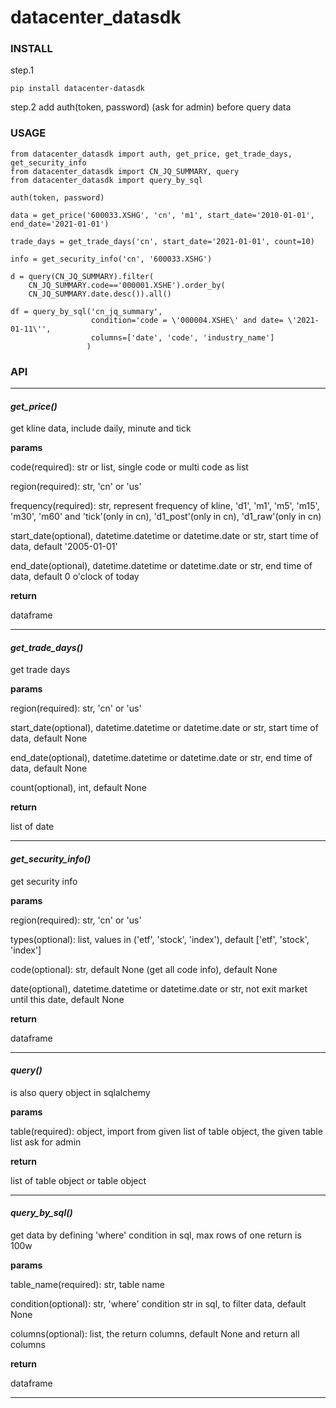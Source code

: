 # datacenter_datasdk

### INSTALL

step.1 
```
pip install datacenter-datasdk
```

step.2 add auth(token, password) (ask for admin) before query data


### USAGE

```
from datacenter_datasdk import auth, get_price, get_trade_days, get_security_info
from datacenter_datasdk import CN_JQ_SUMMARY, query
from datacenter_datasdk import query_by_sql

auth(token, password)

data = get_price('600033.XSHG', 'cn', 'm1', start_date='2010-01-01', end_date='2021-01-01')

trade_days = get_trade_days('cn', start_date='2021-01-01', count=10)

info = get_security_info('cn', '600033.XSHG')

d = query(CN_JQ_SUMMARY).filter(
    CN_JQ_SUMMARY.code=='000001.XSHE').order_by(
    CN_JQ_SUMMARY.date.desc()).all() 

df = query_by_sql('cn_jq_summary', 
                  condition='code = \'000004.XSHE\' and date= \'2021-01-11\'', 
                  columns=['date', 'code', 'industry_name']
                 )

```

### API
---
#### *get_price()*
get kline data, include daily, minute and tick

**params**

code(required): str or list, single code or multi code as list

region(required): str, 'cn' or 'us'

frequency(required): str, represent frequency of kline, 'd1', 'm1', 'm5', 'm15', 'm30', 'm60' and 'tick'(only in cn), 'd1_post'(only in cn), 'd1_raw'(only in cn)

start_date(optional), datetime.datetime or datetime.date or str, start time of data, default '2005-01-01'

end_date(optional), datetime.datetime or datetime.date or str, end time of data, default 0 o'clock of today

**return**

dataframe

---

#### *get_trade_days()*
get trade days

**params**

region(required): str, 'cn' or 'us'

start_date(optional), datetime.datetime or datetime.date or str, start time of data, default None

end_date(optional), datetime.datetime or datetime.date or str, end time of data, default None

count(optional), int, default None

**return**

list of date

---

#### *get_security_info()*
get security info

**params**

region(required): str, 'cn' or 'us'

types(optional): list, values in ('etf', 'stock', 'index'), default ['etf', 'stock', 'index']

code(optional): str, default None (get all code info), default None

date(optional), datetime.datetime or datetime.date or str, not exit market until this date, default None

**return**

dataframe

---

#### *query()*
is also query object in sqlalchemy

**params**

table(required): object, import from given list of table object, the given table list ask for admin


**return**

list of table object or table object

---

#### *query_by_sql()*
get data by defining 'where' condition in sql, max rows of one return is 100w

**params**

table_name(required): str, table name

condition(optional): str, 'where' condition str in sql, to filter data, default None

columns(optional): list, the return columns, default None and return all columns

**return**

dataframe

---
